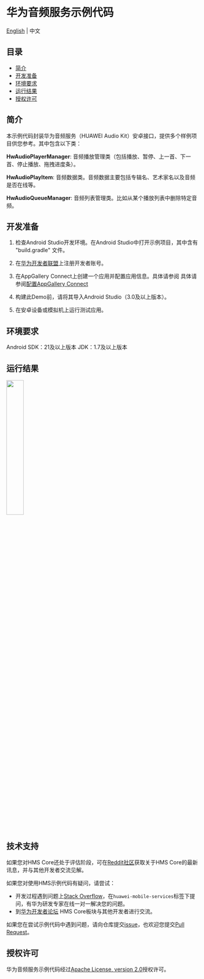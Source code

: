 # 华为音频服务示例代码

[English](README.md) | 中文

## 目录

 * [简介](#简介)
 * [开发准备](#开发准备)
 * [环境要求](#环境要求)
 * [运行结果](#运行结果)
 * [授权许可](#授权许可)

## 简介
本示例代码封装华为音频服务（HUAWEI Audio Kit）安卓接口，提供多个样例项目供您参考。其中包含以下类：

**HwAudioPlayerManager**: 音频播放管理类（包括播放、暂停、上一首、下一首、停止播放、拖拽进度条）。

**HwAudioPlayItem**: 音频数据类。音频数据主要包括专辑名、艺术家名以及音频是否在线等。

**HwAudioQueueManager**: 音频列表管理类。比如从某个播放列表中删除特定音频。
	
## 开发准备

1. 检查Android Studio开发环境。在Android Studio中打开示例项目，其中含有 "build.gradle" 文件。

2. 在[华为开发者联盟](https://developer.huawei.com/consumer/en/?ha_source=hms1)上注册开发者账号。

3. 在AppGallery Connect上创建一个应用并配置应用信息。具体请参阅
具体请参阅[配置AppGallery Connect](https://developer.huawei.com/consumer/en/doc/development/Media-Guides/introduction-0000001050749665?ha_source=hms1)

4. 构建此Demo前，请将其导入Android Studio（3.0及以上版本）。

5. 在安卓设备或模拟机上运行测试应用。
	
## 环境要求
Android SDK：21及以上版本
JDK：1.7及以上版本

## 运行结果
<img src=“audio.gif” width=30% > 

## 技术支持
如果您对HMS Core还处于评估阶段，可在[Reddit社区](https://www.reddit.com/r/HuaweiDevelopers/)获取关于HMS Core的最新讯息，并与其他开发者交流见解。

如果您对使用HMS示例代码有疑问，请尝试：
- 开发过程遇到问题上[Stack Overflow](https://stackoverflow.com/questions/tagged/huawei-mobile-services)，在`huawei-mobile-services`标签下提问，有华为研发专家在线一对一解决您的问题。
- 到[华为开发者论坛](https://developer.huawei.com/consumer/cn/forum/blockdisplay?fid=18) HMS Core板块与其他开发者进行交流。

如果您在尝试示例代码中遇到问题，请向仓库提交[issue](https://github.com/HMS-Core/hms-audio-demo/issues)，也欢迎您提交[Pull Request](https://github.com/HMS-Core/hms-audio-demo/pulls)。

##  授权许可
华为音频服务示例代码经过[Apache License, version 2.0](http://www.apache.org/licenses/LICENSE-2.0)授权许可。
